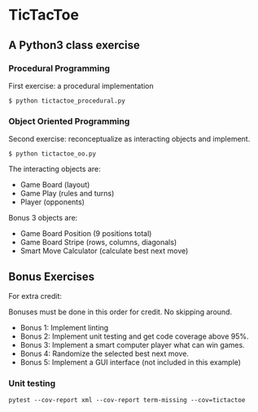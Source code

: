 # TicTacToe
## A Python3 class exercise
### Procedural Programming
First exercise: a procedural implementation

    $ python tictactoe_procedural.py

### Object Oriented Programming
Second exercise: reconceptualize as interacting objects and implement.

    $ python tictactoe_oo.py

The interacting objects are:

- Game Board (layout)
- Game Play (rules and turns)
- Player (opponents)

Bonus 3 objects are:

- Game Board Position (9 positions total)
- Game Board Stripe (rows, columns, diagonals)
- Smart Move Calculator (calculate best next move)

## Bonus Exercises
For extra credit:

Bonuses must be done in this order for credit.  No skipping around.

- Bonus 1: Implement linting
- Bonus 2: Implement unit testing and get code coverage above 95%.
- Bonus 3: Implement a smart computer player what can win games.
- Bonus 4: Randomize the selected best next move.
- Bonus 5: Implement a GUI interface (not included in this example)

### Unit testing
    pytest --cov-report xml --cov-report term-missing --cov=tictactoe
